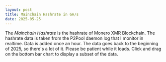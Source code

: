 ```yaml
---
layout: post
title: Mainchain Hashrate in GH/s
date: 2025-05-25
---
```

<script src="https://cdnjs.cloudflare.com/ajax/libs/PapaParse/5.3.0/papaparse.min.js"></script>
<script src="https://cdn.jsdelivr.net/npm/apexcharts"></script>
<script src="/assets/js/MainchainHashrate.js"></script>

<div id="wrapper">
  <div id="areaChart">
  </div>
  <div id="barChart">
  </div>
 </div>

The *Mainchain Hashrate* is the hashrate of Monero XMR Blockchain. The hashrate data is taken from the P2Pool daemon log that I monitor in realtime. Data is added once an hour. The data goes back to the beginning of 2025, so there's a lot of it. Please be patient while it loads. Click and drag on the bottom bar chart to display a subset of the data.
